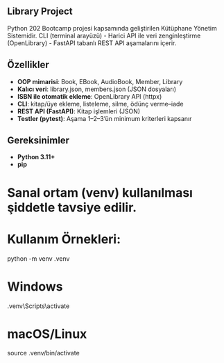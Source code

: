 ## Library Project
Python 202 Bootcamp projesi kapsamında geliştirilen Kütüphane Yönetim Sistemidir.
CLI (terminal arayüzü) - Harici API ile veri zenginleştirme (OpenLibrary) - FastAPI tabanlı REST API aşamalarını içerir.

## Özellikler
- **OOP mimarisi**: Book, EBook, AudioBook, Member, Library
- **Kalıcı veri**: library.json, members.json (JSON dosyaları)
- **ISBN ile otomatik ekleme**: OpenLibrary API (httpx)
- **CLI**: kitap/üye ekleme, listeleme, silme, ödünç verme–iade
- **REST API (FastAPI)**: Kitap işlemleri (JSON)
- **Testler (pytest)**: Aşama 1–2–3’ün minimum kriterleri kapsanır

## Gereksinimler

- **Python 3.11+**
- **pip**

# Sanal ortam (venv) kullanılması şiddetle tavsiye edilir.
# **Kullanım Örnekleri:**
python -m venv .venv
# Windows
.venv\Scripts\activate
# macOS/Linux
source .venv/bin/activate

